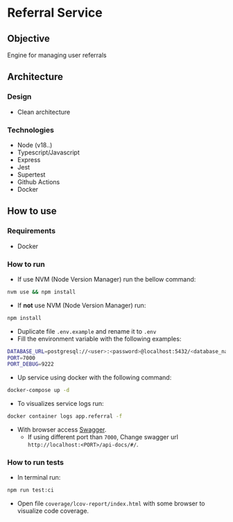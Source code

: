# Referral Service

## Objective

Engine for managing user referrals

## Architecture

### Design

- Clean architecture

### Technologies

- Node (v18..)
- Typescript/Javascript
- Express
- Jest
- Supertest
- Github Actions
- Docker

## How to use

### Requirements

- Docker

### How to run

- If use NVM (Node Version Manager) run the bellow command:

```bash
nvm use && npm install
```

- If **not** use NVM (Node Version Manager) run:

```bash
npm install
```

- Duplicate file `.env.example` and rename it to `.env`
- Fill the environment variable with the following examples:

```bash
DATABASE_URL=postgresql://<user>:<password>@localhost:5432/<database_name>
PORT=7000
PORT_DEBUG=9222
```

- Up service using docker with the following command:

```bash
docker-compose up -d
```

- To visualizes service logs run:

```bash
docker container logs app.referral -f
```

- With browser access [Swagger](http://localhost:7000/api-docs/#/).
  - If using different port than `7000`, Change swagger url `http://localhost:<PORT>/api-docs/#/`.

### How to run tests

- In terminal run:

```bash
npm run test:ci
```

- Open file `coverage/lcov-report/index.html` with some browser to visualize code coverage.
